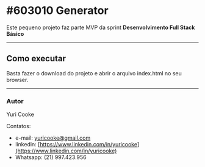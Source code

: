 # #603010 Generator

Este pequeno projeto faz parte MVP da sprint **Desenvolvimento Full Stack Básico** 

---

## Como executar

Basta fazer o download do projeto e abrir o arquivo index.html no seu browser.

---

### Autor

Yuri Cooke

Contatos: 
* e-mail: yuricooke@gmail.com
* linkedin: [https://www.linkedin.com/in/yuricooke](https://www.linkedin.com/in/yuricooke)
* Whatsapp: (21) 997.423.956